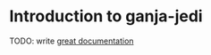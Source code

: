 # Introduction to ganja-jedi

TODO: write [great documentation](http://jacobian.org/writing/what-to-write/)
